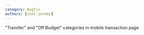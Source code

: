 ```yaml
---
category: Bugfix
authors: [joel-jeremy]
---
```


"Transfer" and "Off Budget" categories in mobile transaction page
